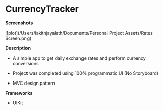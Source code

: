 # CurrencyTracker

**Screenshots**

![plot](/Users/lakithjayalath/Documents/Personal Project Assets/Rates Screen.png)

**Description**

* A simple app to get daily exchange rates and perform currency conversions

* Project was completed using 100% programmatic UI (No Storyboard)

* MVC design pattern


**Frameworks**

* UIKit
